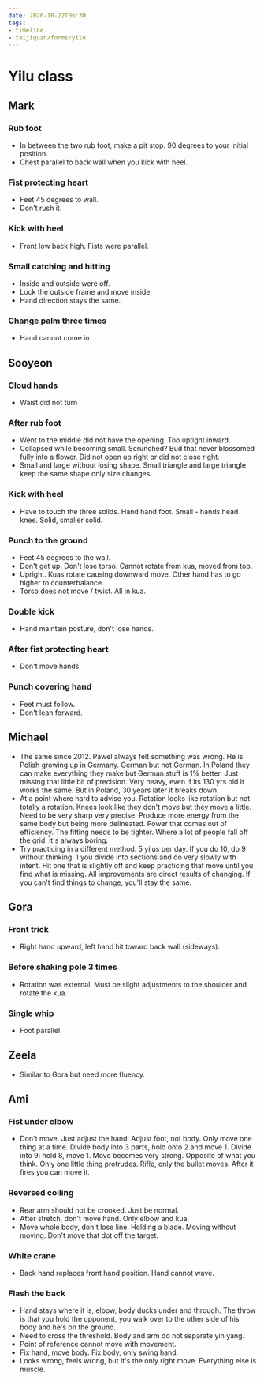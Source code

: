 ```yaml
---
date: 2020-10-22T06:30
tags:
- timeline
- taijiquan/forms/yilu
---
```


# Yilu class

## Mark
### Rub foot
* In between the two rub foot, make a pit stop.  90 degrees to your initial position.
* Chest parallel to back wall when you kick with heel.
### Fist protecting heart
* Feet 45 degrees to wall.
* Don't rush it.
### Kick with heel
* Front low back high.  Fists were parallel.
### Small catching and hitting
* Inside and outside were off.
* Lock the outside frame and move inside.
* Hand direction stays the same.
### Change palm three times
* Hand cannot come in.

## Sooyeon
### Cloud hands
* Waist did not turn
### After rub foot
* Went to the middle did not have the opening.  Too uptight inward.
* Collapsed while becoming small.  Scrunched?  Bud that never blossomed fully into a flower.  Did not open up right or did not close right.
* Small and large without losing shape.  Small triangle and large triangle keep the same shape only size changes.
### Kick with heel
* Have to touch the three solids.  Hand hand foot.  Small - hands head knee.  Solid, smaller solid.
### Punch to the ground
* Feet 45 degrees to the wall.
* Don't get up.  Don't lose torso.  Cannot rotate from kua, moved from top.
* Upright.  Kuas rotate causing downward move.  Other hand has to go higher to counterbalance.
* Torso does not move / twist.  All in kua.
### Double kick
* Hand maintain posture, don't lose hands.
### After fist protecting heart
* Don't move hands
### Punch covering hand
* Feet must follow.
* Don't lean forward.

## Michael
* The same since 2012.  Pawel always felt something was wrong.  He is Polish growing up in Germany.  German but not German.  In Poland they can make everything they make but German stuff is 1% better.  Just missing that little bit of precision.  Very heavy, even if its 130 yrs old it works the same.  But in Poland, 30 years later it breaks down.
* At a point where hard to advise you.  Rotation looks like rotation but not totally a rotation.  Knees look like they don't move but they move a little.  Need to be very sharp very precise.  Produce more energy from the same body but being more delineated.  Power that comes out of efficiency.  The fitting needs to be tighter.  Where a lot of people fall off the grid, it's always boring.
* Try practicing in a different method.  5 yilus per day.  If you do 10, do 9 without thinking.  1 you divide into sections and do very slowly with intent.  Hit one that is slightly off and keep practicing that move until you find what is missing.  All improvements are direct results of changing.  If you can't find things to change, you'll stay the same.

## Gora
### Front trick
* Right hand upward, left hand hit toward back wall (sideways).
### Before shaking pole 3 times
* Rotation was external.  Must be slight adjustments to the shoulder and rotate the kua.
### Single whip
* Foot parallel

## Zeela
* Similar to Gora but need more fluency.

## Ami
### Fist under elbow
* Don't move.  Just adjust the hand.  Adjust foot, not body.  Only move one thing at a time.  Divide body into 3 parts, hold onto 2 and move 1.  Divide into 9: hold 8, move 1.  Move becomes very strong.  Opposite of what you think.  Only one little thing protrudes.  Rifle, only the bullet moves.  After it fires you can move it.
### Reversed coiling
* Rear arm should not be crooked.  Just be normal.
* After stretch, don't move hand.  Only elbow and kua.
* Move whole body, don't lose line.  Holding a blade.  Moving without moving.  Don't move that dot off the target.
### White crane
* Back hand replaces front hand position.  Hand cannot wave.
### Flash the back
* Hand stays where it is, elbow, body ducks under and through.  The throw is that you hold the opponent, you walk over to the other side of his body and he's on the ground.
* Need to cross the threshold.  Body and arm do not separate yin yang.
* Point of reference cannot move with movement.
* Fix hand, move body.  Fix body, only swing hand.
* Looks wrong, feels wrong, but it's the only right move.  Everything else is muscle.
